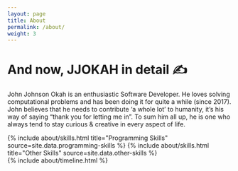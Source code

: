 ```yaml
---
layout: page
title: About
permalink: /about/
weight: 3
---
```



# **And now, JJOKAH in detail ✍️**
John Johnson Okah is an enthusiastic Software Developer. He loves solving computational problems and has been doing it for quite a while (since 2017). John believes that he needs to contribute ‘a whole lot’ to humanity, it’s his way of saying “thank you for letting me in”. To sum him all up, he is one who always tend to stay curious & creative in every aspect of life.



<div class="row">
{% include about/skills.html title="Programming Skills" source=site.data.programming-skills %}
{% include about/skills.html title="Other Skills" source=site.data.other-skills %}
</div>

<div class="row">
{% include about/timeline.html %}
</div>